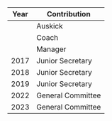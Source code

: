 | Year | Contribution      |
| ---- | ----------------- |
|      | Auskick           |
|      | Coach             |
|      | Manager           |
| 2017 | Junior Secretary  |
| 2018 | Junior Secretary  |
| 2019 | Junior Secretary  |
| 2022 | General Committee |
| 2023 | General Committee | 
